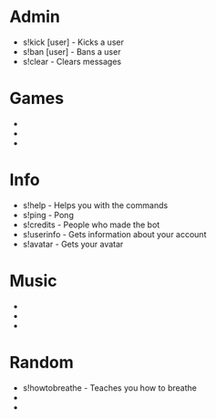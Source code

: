 # Admin
- s!kick [user] <reason> - Kicks a user
- s!ban [user] <reason> - Bans a user
- s!clear <amount> - Clears messages

# Games
-
-
-

# Info
- s!help - Helps you with the commands
- s!ping - Pong
- s!credits - People who made the bot
- s!userinfo - Gets information about your account
- s!avatar - Gets your avatar

# Music
-
-
-

# Random
- s!howtobreathe - Teaches you how to breathe
-
-
